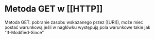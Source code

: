 # Metoda GET w [[HTTP]]
Metoda GET: pobranie zasobu wskazanego przez [[URI]], może mieć postać warunkową jeśli w nagłówku występują pola warunkowe takie jak "If-Modified-Since"